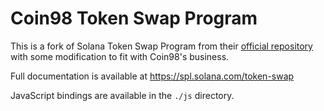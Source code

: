 # Coin98 Token Swap Program

This is a fork of Solana Token Swap Program from their [official repository](https://github.com/solana-labs/solana-program-library/tree/9acb082dc38172827b3ef2b3ad40759cd17cbf8b/token-swap) with some modification to fit with Coin98's business.

Full documentation is available at https://spl.solana.com/token-swap

JavaScript bindings are available in the `./js` directory.
